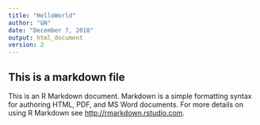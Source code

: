 ```yaml
---
title: "HelloWorld"
author: "GN"
date: "December 7, 2018"
output: html_document
version: 2
---
```


## This is a markdown file

This is an R Markdown document. Markdown is a simple formatting syntax for authoring HTML, PDF, and MS Word documents. For more details on using R Markdown see <http://rmarkdown.rstudio.com>.

